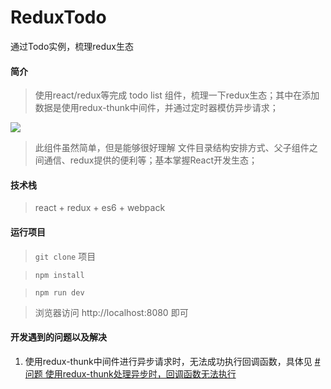 # ReduxTodo
通过Todo实例，梳理redux生态

#### 简介
> 使用react/redux等完成 todo list 组件，梳理一下redux生态；其中在添加数据是使用redux-thunk中间件，并通过定时器模仿异步请求；

![](./issueImages/todos.gif) 

> 此组件虽然简单，但是能够很好理解 文件目录结构安排方式、父子组件之间通信、redux提供的便利等；基本掌握React开发生态；

#### 技术栈
> react + redux + es6 + webpack 


#### 运行项目
> `git clone` 项目

> `npm install`

> `npm run dev` 

> 浏览器访问 http://localhost:8080 即可

#### 开发遇到的问题以及解决

1. 使用redux-thunk中间件进行异步请求时，无法成功执行回调函数，具体见 [#问题 使用redux-thunk处理异步时，回调函数无法执行](https://github.com/RocketV2/ReduxTodo/issues/3)

